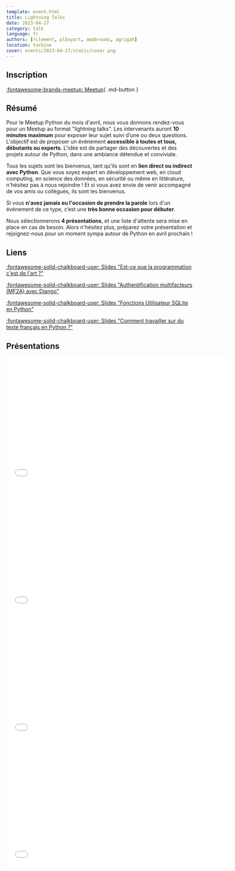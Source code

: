```yaml
---
template: event.html
title: Lightning Talks
date: 2023-04-27
category: talk
language: fr
authors: [rclement, plbayart, amabroumi, agrigah]
location: turbine
cover: events/2023-04-27/static/cover.png
---
```


## Inscription

[:fontawesome-brands-meetup: Meetup](https://www.meetup.com/fr-FR/groupe-dutilisateurs-python-grenoble/events/292890142/){ .md-button }

## Résumé

Pour le Meetup Python du mois d'avril, nous vous donnons rendez-vous pour un Meetup au format "lightning talks". Les intervenants auront **10 minutes maximum** pour exposer leur sujet suivi d’une ou deux questions. L'objectif est de proposer un événement **accessible à toutes et tous, débutants ou experts**. L'idée est de partager des découvertes et des projets autour de Python, dans une ambiance détendue et conviviale.

Tous les sujets sont les bienvenus, tant qu'ils sont en **lien direct ou indirect avec Python**. Que vous soyez expert en développement web, en cloud computing, en science des données, en sécurité ou même en littérature, n'hésitez pas à nous rejoindre ! Et si vous avez envie de venir accompagné de vos amis ou collègues, ils sont les bienvenus.

Si vous **n'avez jamais eu l'occasion de prendre la parole** lors d'un événement de ce type, c’est une **très bonne occasion pour débuter**.

Nous sélectionnerons **4 présentations**, et une liste d'attente sera mise en place en cas de besoin. Alors n'hésitez plus, préparez votre présentation et rejoignez-nous pour un moment sympa autour de Python en avril prochain !

## Liens

[:fontawesome-solid-chalkboard-user: Slides "Est-ce que la programmation c'est de l'art ?"](programmation_art.pdf)

[:fontawesome-solid-chalkboard-user: Slides "Authentification multifacteurs (MF2A) avec Django"](presentation_MF2A.pdf)

[:fontawesome-solid-chalkboard-user: Slides "Fonctions Utilisateur SQLite en Python"](sqlite_udf.html)

[:fontawesome-solid-chalkboard-user: Slides "Comment travailler sur du texte français en Python ?"](nlp_francais_python.pdf)

## Présentations

<iframe
  src="programmation_art.pdf"
  width="600"
  height="340"
  scrolling="no"
  frameborder="0"
  allowfullscreen
></iframe>

<iframe
  src="presentation_MF2A.pdf"
  width="600"
  height="340"
  scrolling="no"
  frameborder="0"
  allowfullscreen
></iframe>

<iframe
  src="sqlite_udf.html"
  width="600"
  height="340"
  scrolling="no"
  frameborder="0"
  allowfullscreen
></iframe>

<iframe
  src="nlp_francais_python.pdf"
  width="600"
  height="340"
  scrolling="no"
  frameborder="0"
  allowfullscreen
></iframe>
